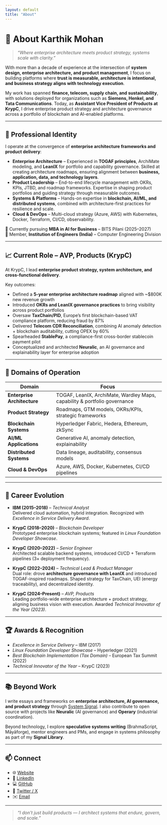 ```yaml
---
layout: default
title: "About"
---
```


# 👋 About Karthik Mohan

> *“Where enterprise architecture meets product strategy, systems scale with clarity.”*

With more than a decade of experience at the intersection of **system design, enterprise architecture, and product management**, I focus on building platforms where **trust is measurable, architecture is intentional, and business strategy aligns with technology execution**.  

My work has spanned **finance, telecom, supply chain, and sustainability**, with solutions deployed for organizations such as **Siemens, Henkel, and Tata Communications**. Today, as **Assistant Vice President of Products at KrypC**, I drive enterprise product strategy and architecture governance across a portfolio of blockchain and AI-enabled platforms.

---

## 🧭 Professional Identity

I operate at the convergence of **enterprise architecture frameworks and product delivery**:  

- **Enterprise Architecture** – Experienced in **TOGAF principles**, ArchiMate modeling, and **LeanIX** for portfolio and capability governance. Skilled at creating architecture roadmaps, ensuring alignment between **business, application, data, and technology layers**.  
- **Product Leadership** – End-to-end lifecycle management with OKRs, KPIs, JTBD, and roadmap frameworks. Expertise in shaping product portfolios and guiding strategy through measurable outcomes.  
- **Systems & Platforms** – Hands-on expertise in **blockchain, AI/ML, and distributed systems**, combined with architecture-first practices for resilience and scale.  
- **Cloud & DevOps** – Multi-cloud strategy (Azure, AWS) with Kubernetes, Docker, Terraform, CI/CD, observability.  

📘 Currently pursuing **MBA in AI for Business** – BITS Pilani (2025–2027)  
📌 Member, **Institution of Engineers (India)** – Computer Engineering Division  

---

## 📈 Current Role – AVP, Products (KrypC)

At KrypC, I lead **enterprise product strategy, system architecture, and cross-functional delivery**.  

Key outcomes:  
- Defined a **5-year enterprise architecture roadmap** aligned with ~$800K new revenue growth  
- Introduced **OKRs and LeanIX governance practices** to bring visibility across product portfolios  
- Oversaw **TaxChain/PID**, Europe’s first blockchain-based VAT compliance platform, reducing fraud by 87%  
- Delivered **Telecom CDR Reconciliation**, combining AI anomaly detection + blockchain auditability, cutting OPEX by 60%  
- Spearheaded **StablePay**, a compliance-first cross-border stablecoin payment pilot  
- Conceptualized and architected **Neuralic**, an AI governance and explainability layer for enterprise adoption  

---

## 🧠 Domains of Operation

| Domain | Focus |
|--------|-------|
| **Enterprise Architecture** | TOGAF, LeanIX, ArchiMate, Wardley Maps, capability & portfolio governance |
| **Product Strategy** | Roadmaps, GTM models, OKRs/KPIs, strategic frameworks |
| **Blockchain Systems** | Hyperledger Fabric, Hedera, Ethereum, zkSync |
| **AI/ML Applications** | Generative AI, anomaly detection, explainability |
| **Distributed Systems** | Data lineage, auditability, consensus models |
| **Cloud & DevOps** | Azure, AWS, Docker, Kubernetes, CI/CD pipelines |

---

## 📜 Career Evolution

- **IBM (2015–2018)** – *Technical Analyst*  
  Delivered cloud automation, hybrid integration. Recognized with *Excellence in Service Delivery Award*.  

- **KrypC (2018–2020)** – *Blockchain Developer*  
  Prototyped enterprise blockchain systems; featured in *Linux Foundation Developer Showcase*.  

- **KrypC (2020–2022)** – *Senior Engineer*  
  Architected scalable backend systems, introduced CI/CD + Terraform pipelines (3× deployment frequency).  

- **KrypC (2022–2024)** – *Technical Lead & Product Manager*  
  Dual role: drove **architecture governance with LeanIX** and introduced TOGAF-inspired roadmaps. Shaped strategy for TaxChain, UEI (energy traceability), and decentralized identity.  

- **KrypC (2024–Present)** – *AVP, Products*  
  Leading portfolio-wide enterprise architecture + product strategy, aligning business vision with execution. Awarded *Technical Innovator of the Year (2023)*.  

---

## 🏆 Awards & Recognition

- *Excellence in Service Delivery* – IBM (2017)  
- *Linux Foundation Developer Showcase* – Hyperledger (2021)  
- *Best Blockchain Implementation (Tax Domain)* – European Tax Summit (2022)  
- *Technical Innovator of the Year* – KrypC (2023)  

---

## 📚 Beyond Work

I write essays and frameworks on **enterprise architecture, AI governance, and product strategy** through [System Signal](https://systemsignal.dev/). I also contribute to open source with projects like **Neuralic** (AI governance) and **Operary** (industrial coordination).  

Beyond technology, I explore **speculative systems writing** (BrahmaScript, Māyāforge), mentor engineers and PMs, and engage in systems philosophy as part of my **Signal Library**.  

---

## 📫 Connect

- 🌐 [Website](https://systemsignal.dev/)  
- 💼 [LinkedIn](https://www.linkedin.com/in/karthik-m-portfolio/)  
- 💻 [GitHub](https://github.com/elkarto91)  
- 🧵 [Twitter / X](https://twitter.com/chaingopher)  
- ✉️ [Email](mailto:karthik@systemsignal.dev)

---

> *“I don’t just build products — I architect systems that endure, govern, and scale.”*